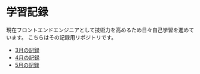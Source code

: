 # 学習記録

現在フロントエンドエンジニアとして技術力を高めるため日々自己学習を進めています。
こちらはその記録用リポジトリです。

-  [3月の記録](2024/03.md)
-  [4月の記録](2024/04.md)
-  [5月の記録](2024/05.md)
